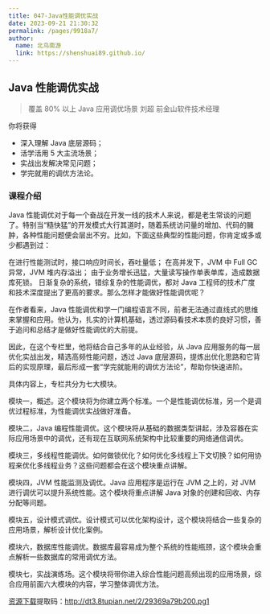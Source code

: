 ```yaml
---
title: 047-Java性能调优实战
date: 2023-09-21 21:30:32
permalink: /pages/9918a7/
author:
  name: 北鸟南游
  link: https://shenshuai89.github.io/
---
```


## Java 性能调优实战

> 覆盖 80% 以上 Java 应用调优场景
> 刘超 前金山软件技术经理

你将获得

- 深入理解 Java 底层源码；
- 活学活用 5 大主流场景；
- 实战出发解决常见问题；
- 学完就用的调优方法论。

### 课程介绍

Java 性能调优对于每一个奋战在开发一线的技术人来说，都是老生常谈的问题了。特别当“糙快猛”的开发模式大行其道时，随着系统访问量的增加、代码的臃肿，各种性能问题便会层出不穷。比如，下面这些典型的性能问题，你肯定或多或少都遇到过：

在进行性能测试时，接口响应时间长，吞吐量低；
在高并发下，JVM 中 Full GC 异常，JVM 堆内存溢出；
由于业务增长迅猛，大量读写操作单表单库，造成数据库死锁。
日渐复杂的系统，错综复杂的性能调优，都对 Java 工程师的技术广度和技术深度提出了更高的要求。那么怎样才能做好性能调优呢？

在作者看来，Java 性能调优和学一门编程语言不同，前者无法通过直线式的思维来掌握和应用。他认为，扎实的计算机基础，透过源码看技术本质的良好习惯，善于追问和总结才是做好性能调优的大前提。

因此，在这个专栏里，他将结合自己多年的从业经验，从 Java 应用服务的每一层优化实战出发，精选高频性能问题，透过 Java 底层源码，提炼出优化思路和它背后的实现原理，最后形成一套“学完就能用的调优方法论”，帮助你快速进阶。

具体内容上，专栏共分为七大模块。

模块一，概述。这个模块将为你建立两个标准。一个是性能调优标准，另一个是调优过程标准，为性能调优实战做好准备。

模块二，Java 编程性能调优。这个模块将从基础的数据类型讲起，涉及容器在实际应用场景中的调优，还有现在互联网系统架构中比较重要的网络通信调优。

模块三，多线程性能调优。如何做锁优化？如何优化多线程上下文切换？如何用协程来优化多线程业务？这些问题都会在这个模块重点讲解。

模块四，JVM 性能监测及调优。Java 应用程序是运行在 JVM 之上的，对 JVM 进行调优可以提升系统性能。这个模块将重点讲解 Java 对象的创建和回收、内存分配等问题。

模块五，设计模式调优。设计模式可以优化架构设计，这个模块将结合一些复杂的应用场景，解析设计优化案例。

模块六，数据库性能调优。数据库最容易成为整个系统的性能瓶颈，这个模块会重点解析一些数据库的常用调优方法。

模块七，实战演练场。这个模块将带你进入综合性能问题高频出现的应用场景，综合应用前面六大模块的内容，学习整体调优方法。

[资源下载](https://pan.baidu.com/s/1927hW_Z3Pn40206fYhpv4Q)提取码：http://dt3.8tupian.net/2/29369a79b200.pg1
